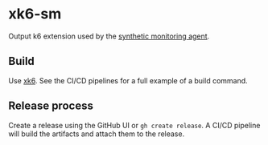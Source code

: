 # xk6-sm

Output k6 extension used by the [synthetic monitoring agent](https://github.com/grafana/synthetic-monitoring-agent).

## Build

Use [xk6](https://github.com/grafana/xk6). See the CI/CD pipelines for a full example of a build command.

## Release process

Create a release using the GitHub UI or `gh create release`. A CI/CD pipeline will build the artifacts and attach them to the release.
